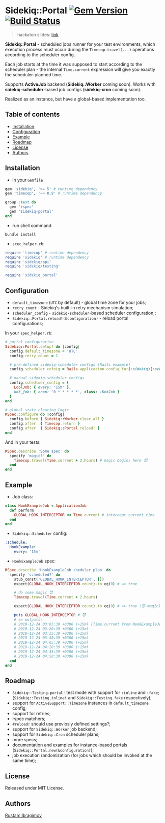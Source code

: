 # Sidekiq::Portal [![Gem Version](https://badge.fury.io/rb/sidekiq_portal.svg)](https://badge.fury.io/rb/sidekiq_portal) [![Build Status](https://travis-ci.org/0exp/sidekiq_portal.svg?branch=master)](https://travis-ci.org/0exp/sidekiq_portal)

> hackaton slides: [link](https://github.com/0exp/sidekiq_portal/blob/master/docs/umbrellio_hackaton_v1.0.pdf)

**Sidekiq::Portal** - scheduled jobs runner for your test environments,
which execution process must occur during the `Timecop.travel(...)` operations according to the scheduler config.

Each job starts at the time it was supposed to start according to the scheduler plan -
the internal `Time.current` expression will give you exactly the scheduler-planned time.

Supports **ActiveJob** backend (**Sidekiq::Worker** coming soon). Works with **sidekiq-scheduler**-based job configs (**sidekiq-cron** coming soon).

Realized as an instance, but have a global-based implementation too.

## Table of contents

- [Installation](#installation)
- [Configuration](#configuration)
- [Example](#example)
- [Roadmap](#roadmap)
- [License](#license)
- [Authors](#authors)

## Installation

- in your `Gemfile`

```ruby
gem 'sidekiq', '>= 5' # runtime dependency
gem 'timecop', '~> 0.9' # runtime dependency

group :test do
  gem 'rspec'
  gem 'sidekiq-portal'
end
```

- run shell command:

```shell
bundle install
```

- `scec_helper.rb`:

```ruby
require 'timecop' # runtime dependency
require 'sidekiq' # runtime dependency
require 'sidekiq/api'
require 'sidekiq/testing'

require 'sidekiq_portal'
```

## Configuration

- `default_timezone` (`UTC` by default) - global time zone for your jobs;
- `retry_count` - Sidekiq's built-in retry mechanism simulation;
- `scheduler_config` - `sidekiq-scheduler`-based scheduler configuration;;
- `Sidekiq::Portal.reload!(&configuration)` - reload portal configurations;

In your `spec_helper.rb`:

```ruby
# portal configuration
Sidekiq::Portal.setup! do |config|
  config.default_timezone = 'UTC'
  config.retry_count = 1

  # pre-defined sidekiq-scheduler configs (Rails example)
  config.scheduler_cofnig = Rails.application.config_for(:sidekiq)[:schedule]

  # manual sidekiq-scheduler configs
  config.schedluer_config = {
    LoolJob: { every: '15m' },
    kek_job: { cron: '0 * * * * *', class: :KekJob }
  }
end

# global state clearing logic
RSpec.configure do |config|
  config.before { Sidekiq::Worker.clear_all }
  config.after  { Timecop.return }
  config.after  { Sidekiq::Portal.reload! }
end
```

And in your tests:

```ruby
RSpec.describe 'Some spec' do
  specify 'magic?' do
    Timecop.travel(Time.current + 2.hours) # magic begins here 😈
  end
end
```

## Example

- Job class:

```ruby
class HookExampleJob < ApplicationJob
  def perform
    GLOBAL_HOOK_INTERCEPTOR << Time.current # intercept current time
  end
end
```

- `Sidekiq::Scheduler` config:

```yaml
:schedule:
  HookExample:
    every: '15m'
```

- `HookExampleJob` spec:

```ruby
RSpec.describe 'HookExampleJob sheduler plan' do
  specify 'scheduled?' do
    stub_const('GLOBAL_HOOK_INTERCEPTOR', [])
    expect(GLOBAL_HOOK_INTERCEPTOR.count).to eq(0) # => true

    # do some magic 😈
    Timecop.travel(Time.current + 2.hours)

    expect(GLOBAL_HOOK_INTERCEPTOR.count).to eq(8) # => true (😈 magic)

    puts GLOBAL_HOOK_INTERCEPTOR # 😈
    # => outputs:
    # 2019-12-24 03:05:39 +0300 (+15m) (Time.current from HookExampleJob#perform)
    # 2019-12-24 03:20:39 +0300 (+15m)
    # 2019-12-24 03:35:39 +0300 (+15m)
    # 2019-12-24 03:50:39 +0300 (+15m)
    # 2019-12-24 04:05:39 +0300 (+15m)
    # 2019-12-24 04:20:39 +0300 (+15m)
    # 2019-12-24 04:35:39 +0300 (+15m)
    # 2019-12-24 04:50:39 +0300 (+15m)
  end
end
```

## Roadmap

- `Sidekiq::Testing.portal!` test mode with support for `:inline` and `:fake`;
  (`Sidekiq::Testing.inline!` and `Sidekiq::Testing.fake` respectively);
- support for `ActiveSupport::Timezone` instances in `default_timezone` config;
- support for retries;
- rspec matchers;
- `#reload!` should use previosly defined settings?;
- support for `Sidekiq::Worker` job backend;
- support for `Sidekiq::Cron` scheduler plans;
- more specs;
- documentation and examples for instance-based portals (`Sidekiq::Portal.new(&configuration)`);
- job execution randomization (for jobs which should be invoked at the same time);

## License

Released under MIT License.

## Authors

[Rustam Ibragimov](https://github.com/0exp)
